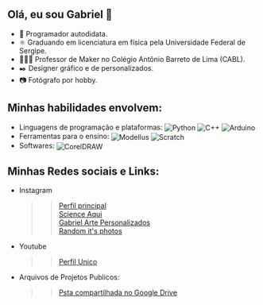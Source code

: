 ## Olá, eu sou Gabriel 👋
- 🌱 Programador autodidata.
- ⚛️ Graduando em licenciatura em física pela Universidade Federal de Sergipe.
- 👨🏻‍🏫 Professor de Maker no Colégio Antônio Barreto de Lima (CABL).
- ✒️ Designer gráfico e de personalizados.
- 📷 Fotógrafo por hobby.

## Minhas habilidades envolvem:
- Linguagens de programação e plataformas:
    <div style="display: inline-block">
        <img align="center" alt="Python" src="https://img.shields.io/badge/Python-3776AB?style=for-the-badge&logo=python&logoColor=white"/>
        <img align="center" alt="C++" src="https://img.shields.io/badge/C%2B%2B-00599C?style=for-the-badge&logo=c%2B%2B&logoColor=red"/>
        <img align="center" alt="Arduino" src="https://img.shields.io/badge/Arduino-00979D?style=for-the-badge&logo=arduino&logoColor=white"/>
    </div>
- Ferramentas para o ensino:
    <div style="display: inline-block">
        <img align="center" alt="Modellus" src="https://i.imgur.com/DfCFNu1.jpg"/>
        <img align="center" alt="Scratch" src="https://i.imgur.com/u0bQ2W9.jpg"/>
    </div>
- Softwares:
    <div style="display: inline-block">
        <img align="center" alt="CorelDRAW" src="https://i.imgur.com/chtbPpk.jpg"/>
        <!--<img align="center" alt="Sketchup" src="https://i.imgur.com/j91FVRE.jpg"/>-->
    </div>
<!--<a href="https://www.instagram.com/gabriel_j.santos_/" target="_blank"><img src="https://i.imgur.com/tXSoThF.png" alt="Instagram" width="40" height="40"/></a> -->
## Minhas Redes sociais e Links:
- Instagram
    >> [Perfil principal ](https://www.instagram.com/gabriel_j.santos_) <br/>
    >> [Science Aqui](https://www.instagram.com/science_aqui) <br/>
    >> [Gabriel Arte Personalizados](https://www.instagram.com/gabriel_arte_personalizados) <br/>
    >> [Random it's photos](https://www.instagram.com/random_its_photos) <br/>
- Youtube
    >> [Perfil Unico](https://www.youtube.com/channel/UCOcZ8gG-m8HPl694-vbe5nQ) <br/>
- Arquivos de Projetos Publicos:
    >> [Psta compartilhada no Google Drive](https://drive.google.com/drive/folders/1bxT3k2MdrBuJUGibxx55kll2b39F4q_J?usp=sharing/) <br/>
    
    <!--<a href="https://drive.google.com/drive/folders/1bxT3k2MdrBuJUGibxx55kll2b39F4q_J?usp=sharing/"><img align="center" alt="Google Drive" src="https://img.shields.io/badge/Google%20Drive-4285F4?style=for-the-badge&logo=googledrive&logoColor=white"/></a>-->
